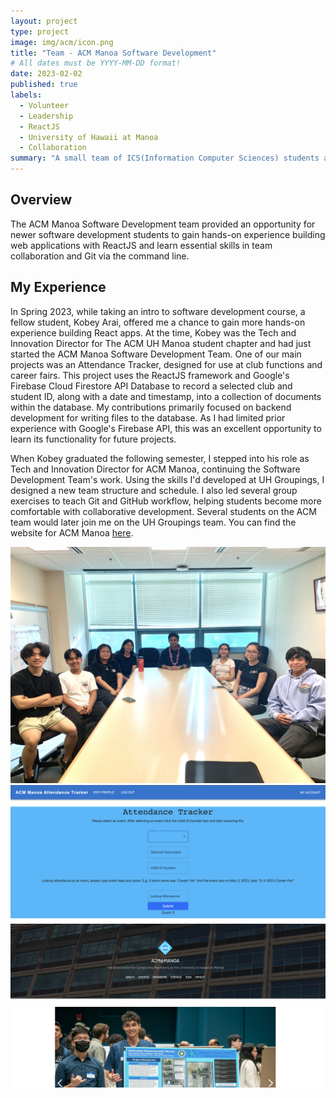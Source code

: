 ```yaml
---
layout: project
type: project
image: img/acm/icon.png
title: "Team - ACM Manoa Software Development"
# All dates must be YYYY-MM-DD format!
date: 2023-02-02
published: true
labels:
  - Volunteer
  - Leadership
  - ReactJS
  - University of Hawaii at Manoa
  - Collaboration
summary: "A small team of ICS(Information Computer Sciences) students at UH Manoa creating software for applications used by the ACM(Association for Computing Machinery) clubs on campus"
---
```


## Overview
The ACM Manoa Software Development team provided an opportunity for newer software development students to gain hands-on experience building web applications with ReactJS and learn essential skills in team collaboration and Git via the command line.

## My Experience
In Spring 2023, while taking an intro to software development course, a fellow student, Kobey Arai, offered me a chance to gain more hands-on experience building React apps. At the time, Kobey was the Tech and Innovation Director for The ACM UH Manoa student chapter and had just started the ACM Manoa Software Development Team. One of our main projects was an Attendance Tracker, designed for use at club functions and career fairs. This project uses the ReactJS framework and Google's Firebase Cloud Firestore API Database to record a selected club and student ID, along with a date and timestamp, into a collection of documents within the database. My contributions primarily focused on backend development for writing files to the database. As I had limited prior experience with Google's Firebase API, this was an excellent opportunity to learn its functionality for future projects.

When Kobey graduated the following semester, I stepped into his role as Tech and Innovation Director for ACM Manoa, continuing the Software Development Team's work. Using the skills I'd developed at UH Groupings, I designed a new team structure and schedule. I also led several group exercises to teach Git and GitHub workflow, helping students become more comfortable with collaborative development. Several students on the ACM team would later join me on the UH Groupings team. You can find the website for ACM Manoa [here](https://acmmanoa.org/).

<div class="text-center p-4">
  <img width="620px" 
    src="../img/acm/IMG_4745.jpeg"
    class="img-thumbnail" >
</div>
<div class="text-center p-4">
  <img width="620px" 
    src="../img/acm/Atten-Track.png"
    class="img-thumbnail" >
  <img width="620px" 
    src="../img/acm/website.png"
    class="img-thumbnail" >
</div>
